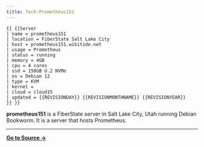 ```yaml
---
title: Tech:Prometheus151
---
```


```
{{ {{Server
| name = prometheus151
| location = FiberState Salt Lake City
| host = prometheus151.wikitide.net
| usage = Prometheus
| status = running
| memory = 4GB
| cpu = 4 cores
| ssd = 150GB U.2 NVMe
| os = Debian 12
| type = KVM
| kernel =
| cloud = cloud15
| updated = {{REVISIONDAY}} {{REVISIONMONTHNAME}} {{REVISIONYEAR}}
}} }}
```

**prometheus151** is a FiberState server in Salt Lake City, Utah running Debian Bookworm. It is a server that hosts Prometheus.

----
**[Go to Source &rarr;](https://meta.miraheze.org/wiki/Tech:Prometheus151)**